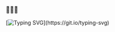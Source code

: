 ###  👋👋👋

<!--
**foisliu/foisliu** is a ✨ _special_ ✨ repository because its `README.md` (this file) appears on your GitHub profile.

Here are some ideas to get you started:

- 🔭 I’m currently working on ...
- 🌱 I’m currently learning ...
- 👯 I’m looking to collaborate on ...
- 🤔 I’m looking for help with ...
- 💬 Ask me about ...
- 📫 How to reach me: ...
- 😄 Pronouns: ...
- ⚡ Fun fact: ...
-->
[![Typing SVG](https://readme-typing-svg.demolab.com?font=Ubuntu&size=25&duration=1000&pause=1500&color=6D34A4&center=true&vCenter=true&multiline=true&width=800&height=200&lines=Hello+everyone!+This+is+Xihe+Liu.;I+come+from+the+School+of+Physics+at+Shandong+University.;Unisciti+a+me+per+una+corsa+sotto+le+stelle!)](https://git.io/typing-svg)










